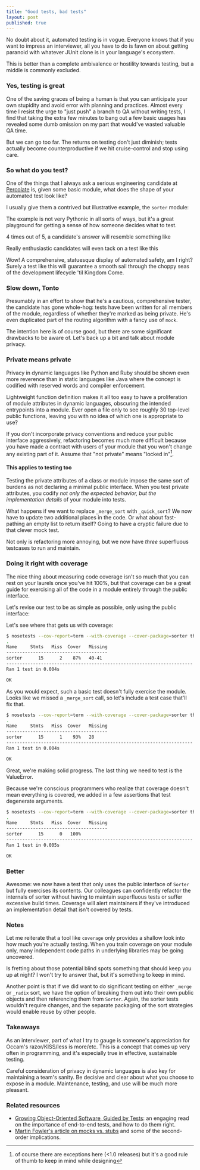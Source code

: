 ```yaml
---
title: "Good tests, bad tests"
layout: post
published: true
---
```


No doubt about it, automated testing is in vogue. Everyone knows that if you
want to impress an interviewer, all you have to do is fawn on about getting 
paranoid with whatever JUnit clone is in your language's ecosystem. 

This is better than a complete ambivalence or hostility towards testing, but a
middle is commonly excluded. 

### Yes, testing is great

One of the saving graces of being a human is that you can anticipate your own
stupidity and avoid error with planning and practices. Almost every time I
resist the urge to "just push" a branch to QA without writing tests, I find
that taking the extra few minutes to bang out a few basic usages 
has revealed some dumb omission on my part that would've wasted valuable
QA time.

But we can go too far. The returns on testing don't just diminish; tests
actually become counterproductive if we hit cruise-control and stop using
care.


### So what do you test?

One of the things that I always ask a serious engineering candidate at 
[Percolate](http://www.percolate.com/jobs) is, given
some basic module, what does the shape of your automated test look like?

I usually give them a contrived but illustrative example, the `sorter` module:

<script src="https://gist.github.com/jamesob/7503290.js?file=sorter.py">
</script>

The example is not very Pythonic in all sorts of ways, but it's a great 
playground for getting a sense of how someone decides what to test.

4 times out of 5, a candidate's answer will resemble something like

<script src="https://gist.github.com/jamesob/7503290.js?file=typical-sorter-test.py">
</script>

Really enthusiastic candidates will even tack on a test like this

<script src="https://gist.github.com/jamesob/7503290.js?file=crazy-additional-test.py">
</script>


Wow! A comprehensive, statuesque display of automated safety, am I right? 
Surely a test like this will guarantee a smooth sail through the 
choppy seas of the development lifecycle 'til Kingdom Come. 


### Slow down, Tonto

Presumably in an effort to show that he's a cautious, comprehensive tester, the
candidate has gone whole-hog: tests have been written for all members of the
module, regardless of whether they're marked as being private. He's even
duplicated part of the routing algorithm with a fancy use of `mock`.

The intention here is of course good, but there are some significant drawbacks
to be aware of. Let's back up a bit and talk about module privacy.


### Private means private

Privacy in dynamic languages like Python and Ruby should be shown even more
reverence than in static languages like Java where the concept is codified with
reserved words and compiler enforcement. 

Lightweight function definition makes it all too easy to have a proliferation
of module attributes in dynamic languages, obscuring the intended entrypoints
into a module. Ever open a file only to see roughly 30 top-level public
functions, leaving you with no idea of which one is appropriate to use?

If you don't incorporate privacy conventions and reduce your
public interface aggressively, refactoring becomes much more difficult because
you have made a contract with users of your module that you won't change any
existing part of it. Assume that "not private" means "locked in"[^0].


#### This applies to testing too

Testing the private attributes of a class or module impose the same sort of
burdens as not declaring a minimal public interface. When you test private
attributes, you codify *not only the expected behavior, but the implementation
details* of your module into tests. 

What happens if we want to replace `_merge_sort` with `_quick_sort`? We now
have to update two additional places in the code. Or what about fast-pathing
an empty list to return itself? Going to have a cryptic failure due to 
that clever mock test.

Not only is refactoring more annoying, but we now have *three* superfluous
testcases to run and maintain.


### Doing it right with coverage

The nice thing about measuring code coverage isn't so much that you can rest
on your laurels once you've hit 100%, but that coverage can be a great guide
for exercising all of the code in a module entirely through the public 
interface.

Let's revise our test to be as simple as possible, only using the public
interface:
 
<script src="https://gist.github.com/jamesob/7503290.js?file=the_right_test_1.py">
</script>

Let's see where that gets us with coverage:

```sh
$ nosetests --cov-report=term --with-coverage --cover-package=sorter the_right_test_1.py 
.
Name     Stmts   Miss  Cover   Missing
--------------------------------------
sorter      15      2    87%   40-41
----------------------------------------------------------------------
Ran 1 test in 0.004s

OK
```

As you would expect, such a basic test doesn't fully exercise the module. 
Looks like we missed a `_merge_sort` call, so let's include a test case that'll
fix that.
  
<script src="https://gist.github.com/jamesob/7503290.js?file=the_right_test_2.py">
</script>
  

```sh
$ nosetests --cov-report=term --with-coverage --cover-package=sorter the_right_test_2.py 
.
Name     Stmts   Miss  Cover   Missing
--------------------------------------
sorter      15      1    93%   28
----------------------------------------------------------------------
Ran 1 test in 0.004s

OK
```

Great, we're making solid progress. The last thing we need to test is the
ValueError.

   
<script src="https://gist.github.com/jamesob/7503290.js?file=the_right_test_3.py">
</script>

Because we're conscious programmers who realize that coverage doesn't mean
everything is covered, we added in a few assertions that test degenerate 
arguments.
 

```sh
$ nosetests --cov-report=term --with-coverage --cover-package=sorter the_right_test_3.py 
.
Name     Stmts   Miss  Cover   Missing
--------------------------------------
sorter      15      0   100%   
----------------------------------------------------------------------
Ran 1 test in 0.005s

OK
```

### Better

Awesome: we now have a test that only uses the public interface of `Sorter` but
fully exercises its contents. Our colleagues can confidently refactor the
internals of sorter without having to maintain superfluous tests or suffer
excessive build times. Coverage will alert maintainers if they've introduced an
implementation detail that isn't covered by tests.


### Notes

Let me reiterate that a tool like `coverage` only provides a shallow look into
how much you're actually testing. When you train coverage on your module only,
many independent code paths in underlying libraries may be going uncovered. 

Is fretting about those potential blind spots something that should keep you up
at night? I won't try to answer that, but it's something to keep in mind.

Another point is that if we did want to do significant testing on either
`_merge` or `_radix` sort, we have the option of breaking them out into their
own public objects and then referencing them from `Sorter`. Again, the sorter
tests wouldn't require changes, and the separate packaging of the sort
strategies would enable reuse by other people.


### Takeaways

As an interviewer, part of what I try to gauge is someone's appreciation for
Occam's razor/KISS/less is more/etc. This is a concept that comes up very often
in programming, and it's especially true in effective, sustainable testing.

Careful consideration of privacy in dynamic languages is also key for 
maintaining a team's sanity. Be decisive and clear about what you choose to
expose in a module. Maintenance, testing, and use will be much more pleasant.

### Related resources 

- [Growing Object-Oriented Software, Guided by Tests](http://www.amazon.com/Growing-Object-Oriented-Software-Guided-Tests/dp/0321503627/ref=sr_1_1?ie=UTF8&qid=1384633202&sr=8-1&keywords=growing+objects+tests): 
an engaging read on the importance of end-to-end tests, and how to do them right.
- [Martin Fowler's article on mocks vs. stubs](http://martinfowler.com/articles/mocksArentStubs.html)
and some of the second-order implications.


[^0]: of course there are exceptions here (&lt;1.0 releases) but it's a good
rule of thumb to keep in mind while designing



